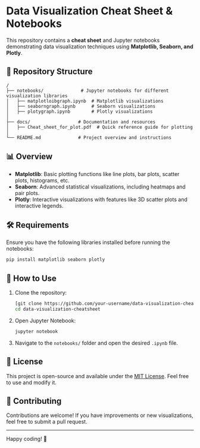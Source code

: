 # Data Visualization Cheat Sheet & Notebooks

This repository contains a **cheat sheet** and Jupyter notebooks demonstrating data visualization techniques using **Matplotlib, Seaborn, and Plotly**.

## 📂 Repository Structure
```
/ 
├── notebooks/              # Jupyter notebooks for different visualization libraries
│   ├── matplotloibgraph.ipynb  # Matplotlib visualizations
│   ├── seaborngraph.ipynb      # Seaborn visualizations
│   ├── plotygraph.ipynb        # Plotly visualizations
│
├── docs/                  # Documentation and resources
│   ├── Cheat_sheet_for_plot.pdf  # Quick reference guide for plotting
│
└── README.md              # Project overview and instructions
```

## 📊 Overview
- **Matplotlib**: Basic plotting functions like line plots, bar plots, scatter plots, histograms, etc.
- **Seaborn**: Advanced statistical visualizations, including heatmaps and pair plots.
- **Plotly**: Interactive visualizations with features like 3D scatter plots and interactive legends.

## 🛠️ Requirements
Ensure you have the following libraries installed before running the notebooks:
```bash
pip install matplotlib seaborn plotly
```

## 🚀 How to Use
1. Clone the repository:
   ```bash
   [git clone https://github.com/your-username/data-visualization-cheatsheet.git](https://github.com/RiteshPathak15/Data-Visualization-cheat-sheet.git)
   cd data-visualization-cheatsheet
   ```
2. Open Jupyter Notebook:
   ```bash
   jupyter notebook
   ```
3. Navigate to the `notebooks/` folder and open the desired `.ipynb` file.

## 📜 License
This project is open-source and available under the [MIT License](LICENSE). Feel free to use and modify it.

## 🤝 Contributing
Contributions are welcome! If you have improvements or new visualizations, feel free to submit a pull request.

---
Happy coding! 🚀
